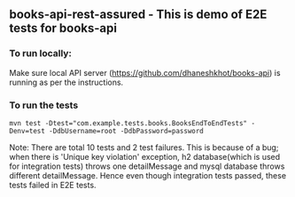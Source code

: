 ## books-api-rest-assured - This is demo of E2E tests for books-api

### To run locally:
Make sure local API server (https://github.com/dhaneshkhot/books-api) is running as per the instructions. 

### To run the tests
```mvn test -Dtest="com.example.tests.books.BooksEndToEndTests" -Denv=test -DdbUsername=root -DdbPassword=password```

Note: There are total 10 tests and 2 test failures. This is because of a bug; when there is 'Unique key violation' exception, 
h2 database(which is used for integration tests) throws one detailMessage and mysql database throws different detailMessage. 
Hence even though integration tests passed, these tests failed in E2E tests.